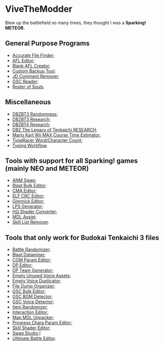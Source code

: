 # ViveTheModder

Blew up the battlefield so many times, they thought I was a **Sparking! METEOR.**

## General Purpose Programs
* [Accurate File Finder](https://github.com/ViveTheModder/accurate-file-finder);
* [AFL Editor](https://github.com/ViveTheModder/afl-editor);
* [Blank AFL Creator](https://github.com/ViveTheModder/blank-afl-creator);
* [Custom Backup Tool](https://github.com/ViveTheModder/custom-backup-tool);
* [JD Comment Remover](https://github.com/ViveTheModder/jd-comment-remover);
* [GSC Reader](https://github.com/ViveTheModder/gsc-reader);
* [Roster of Souls](https://github.com/ViveTheModder/roster-of-souls).

## Miscellaneous
* [DBZBT3 Randomness](https://github.com/ViveTheModder/dbzbt3-randomness);
* [DBZBT3 Research](https://github.com/ViveTheModder/dbzbt3-research);
* [DBZBT4 Research](https://github.com/ViveTheModder/bt4-research);
* [DBZ The Legacy of Tenkaichi RESEARCH](https://github.com/ViveTheModder/dbz-tlot-research);
* [Mario Kart Wii MAX Course Time Estimator](https://github.com/ViveTheModder/MKW-MCTE);
* [TypeRacer Word/Character Count](https://github.com/ViveTheModder/typeracer-word-or-char-count);
* [Typing Workflow](https://github.com/ViveTheModder/typing-workflow).

## Tools with support for all Sparking! games (mainly NEO and METEOR)
* [ANM Swap](https://github.com/ViveTheModder/tenkaichi-anm-swap);
* [Blast Bulk Editor](https://github.com/ViveTheModder/tenkaichi-blast-bulk-editor);
* [CMA Editor](https://github.com/ViveTheModder/cma-editor);
* [ELF CRC Editor](https://github.com/ViveTheModder/tenkaichi-elf-crc-editor);
* [Gimmick Editor](https://github.com/ViveTheModder/tenkaichi-gimmick-editor);
* [LPS Generator](https://github.com/ViveTheModder/tenkaichi-lps-generator);
* [HQ Shader Converter](https://github.com/ViveTheModder/bt-hq-shader-converter);
* [MDL Assist](https://github.com/ViveTheModder/tenkaichi-mdl-assist);
* [Skill List Remover](https://github.com/ViveTheModder/tenkaichi-skill-list-remover).

## Tools that only work for Budokai Tenkaichi 3 files
* [Battle Randomizer](https://github.com/ViveTheModder/tenkaichi-battle-randomizer);
* [Blast Dataminer](https://github.com/ViveTheModder/tenkaichi-blast-dataminer);
* [COM Param Editor](https://github.com/ViveTheModder/bt3-com-param-editor);
* [DP Editor](https://github.com/ViveTheModder/bt3-dp-editor);
* [DP Team Generator](https://github.com/ViveTheModder/bt3-dp-team-gen);
* [Empty Unused Voice Assets](https://github.com/ViveTheModder/bt3-empty-unused-voice-assets);
* [Empty Voice Duplicator](https://github.com/ViveTheModder/bt3-empty-voice-duplicator);
* [File Dump Organizer](https://github.com/ViveTheModder/bt3-file-dump-organizer);
* [GSC Bulk Editor](https://github.com/ViveTheModder/bt3-gsc-bulk-editor);
* [GSC BGM Detector](https://github.com/ViveTheModder/bt3-gsc-bgm-detector);
* [GSC Voice Detector](https://github.com/ViveTheModder/bt3-gsc-voice-detector);
* [Item Randomizer](https://github.com/ViveTheModder/tenkaichi-item-randomizer);
* [Interaction Editor](https://github.com/ViveTheModder/tenkaichi-interaction-editor);
* [Map MDL Unpacker](https://github.com/ViveTheModder/tenkaichi-map-mdl-unpacker);
* [Progress Chara Param Editor](https://github.com/ViveTheModder/bt3-progress-chara-param-editor);
* [Skill Shader Editor](https://github.com/ViveTheModder/bt3-skill-shader-editor);
* [Swag Studio](https://github.com/ViveTheModder/swag-studio);|
* [Ultimate Battle Editor](https://github.com/ViveTheModder/ultimate-battle-editor).
